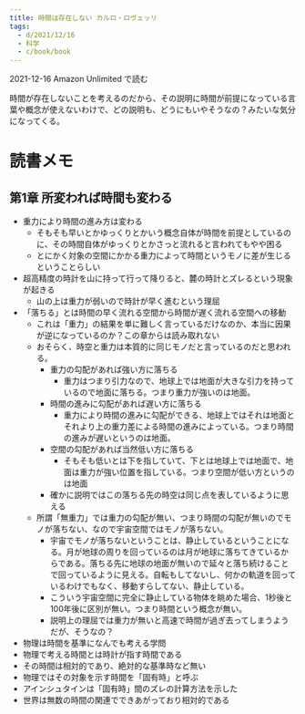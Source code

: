 ```yaml
---
title: 時間は存在しない カルロ・ロヴェッリ
tags:
  - d/2021/12/16
  - 科学
  - c/book/book
---
```


2021-12-16 Amazon Unlimited で読む

時間が存在しないことを考えるのだから、その説明に時間が前提になっている言葉や概念が使えないわけで、どの説明も、どうにもいやそうなの？みたいな気分になってくる。

読書メモ
================================================================================

第1章 所変われば時間も変わる
--------------------------------------------------------------------------------

- 重力により時間の進み方は変わる
  - そもそも早いとかゆっくりとかいう概念自体が時間を前提としているのに、その時間自体がゆっくりとかさっと流れると言われてもやや困る
  - とにかく対象の空間にかかる重力によって時間というモノに差が生じるということらしい
- 超高精度の時計を山に持って行って降りると、麓の時計とズレるという現象が起きる
  - 山の上は重力が弱いので時計が早く進むという理屈
- 「落ちる」とは時間の早く流れる空間から時間が遅く流れる空間への移動
  - これは「重力」の結果を単に難しく言っているだけなのか、本当に因果が逆になっているのか？この章からは読み取れない
  - おそらく、時空と重力は本質的に同じモノだと言っているのだと思われる。
    - 重力の勾配があれば強い方に落ちる
      - 重力はつまり引力なので、地球上では地面が大きな引力を持っているので地面に落ちる。つまり重力が強いのは地面。
    - 時間の進みに勾配があれば遅い方に落ちる
      - 重力により時間の進みに勾配ができる、地球上ではそれは地面とそれより上の重力差による時間の進みによっている。つまり時間の進みが遅いというのは地面。
    - 空間の勾配があれば当然低い方に落ちる
      - そもそも低いとは下を指していて、下とは地球上では地面で、地面は重力が強い位置を指している。つまり空間が低い方というのは地面
    - 確かに説明ではこの落ちる先の時空は同じ点を表しているように思える
  - 所謂「無重力」では重力の勾配が無い、つまり時間の勾配が無いのでモノが落ちない、なので宇宙空間ではモノが落ちない。
    - 宇宙でモノが落ちないということは、静止しているということになる。月が地球の周りを回っているのは月が地球に落ちてきているからである。落ちる先に地球の地面が無いので延々と落ち続けることで回っているように見える。自転もしてないし、何かの軌道を回っているわけでもなく、移動すらしてない、静止している。
    - こういう宇宙空間に完全に静止している物体を眺めた場合、1秒後と100年後に区別が無い。つまり時間という概念が無い。
    - 説明上の理屈では重力が無いと高速で時間が過ぎ去ってしまうようだが、そうなの？
- 物理は時間を基準になんでも考える学問
- 物理で考える時間とは時計が指す時間である
- その時間は相対的であり、絶対的な基準時など無い
- 物理ではその対象を示す時間を「固有時」と呼ぶ
- アインシュタインは「固有時」間のズレの計算方法を示した
- 世界は無数の時間の関連でできあがっており相対的である

